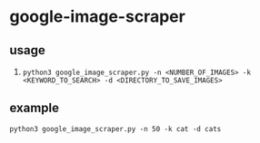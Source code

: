 # google-image-scraper

## usage
1) ```python3 google_image_scraper.py -n <NUMBER_OF_IMAGES> -k <KEYWORD_TO_SEARCH> -d <DIRECTORY_TO_SAVE_IMAGES>```

## example
```python3 google_image_scraper.py -n 50 -k cat -d cats```
